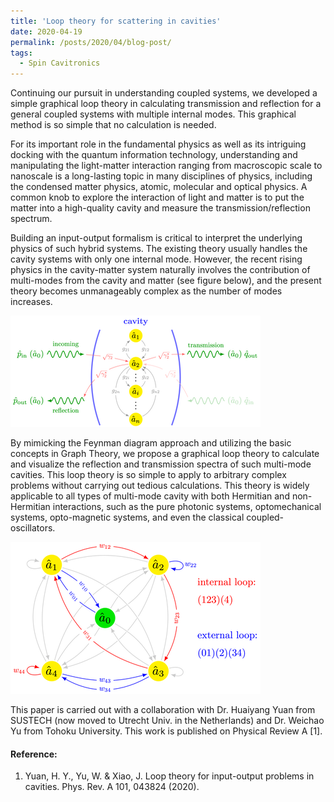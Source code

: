 ```yaml
---
title: 'Loop theory for scattering in cavities'
date: 2020-04-19
permalink: /posts/2020/04/blog-post/
tags:
  - Spin Cavitronics
---
```


Continuing our pursuit in understanding coupled systems, we developed a simple graphical loop theory in calculating transmission and reflection for a general coupled systems with multiple internal modes. This graphical method is so simple that no calculation is needed.

For its important role in the fundamental physics as well as its intriguing docking with the quantum information technology, understanding and manipulating the light-matter interaction ranging from macroscopic scale to nanoscale is a long-lasting topic in many disciplines of physics, including the condensed matter physics, atomic, molecular and optical physics. A common knob to explore the interaction of light and matter is to put the matter into a high-quality cavity and measure the transmission/reflection spectrum. 


Building an input-output formalism is critical to interpret the underlying physics of such hybrid systems. The existing theory usually handles the cavity systems with only one internal mode. However, the recent rising physics in the cavity-matter system naturally involves the contribution of multi-modes from the cavity and matter (see figure below), and the present theory becomes unmanageably complex as the number of modes increases.

![Alt text {caption = Screen Shot 2020-04-19 at 9.36.52 AM}](/files/news_images/screen-shot-2020-04-19-at_med.png "input-output diagram")


By mimicking the Feynman diagram approach and utilizing the basic concepts in Graph Theory, we propose a graphical loop theory to calculate and visualize the reflection and transmission spectra of such multi-mode cavities. This loop theory is so simple to apply to arbitrary complex problems without carrying out tedious calculations. This theory is widely applicable to all types of multi-mode cavity with both Hermitian and non-Hermitian interactions, such as the pure photonic systems, optomechanical systems, opto-magnetic systems, and even the classical coupled-oscillators. 

![Alt text {caption = Screen Shot 2020-04-19 at 9.37.29 AM}](/files/news_images/screen-shot-2020-04-19-at_med-2.png)

This paper is carried out with a collaboration with Dr. Huaiyang Yuan from SUSTECH (now moved to Utrecht Univ. in the Netherlands) and Dr. Weichao Yu from Tohoku University. This work is published on Physical Review A [1].

#### Reference:
1. Yuan, H. Y., Yu, W. & Xiao, J. Loop theory for input-output problems in cavities. Phys. Rev. A 101, 043824 (2020).